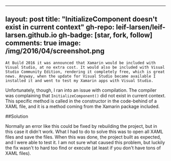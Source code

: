 
---
layout: post
title: "InitializeComponent doesn't exist in current context"
gh-repo: leif-larsen/leif-larsen.github.io
gh-badge: [star, fork, follow]
comments: true
image: /img/2016/04/screenshot.png
---
    
    At Build 2016 it was announced that Xamarin would be included with Visual Studio, at no extra cost. It would also be included with Visual Studio Community Edition, rendering it completely free, which is great news. Anyway, when the update for Visual Studio became available I installed it and went to test my Xamarin apps with Visual Studio. 

Unfortunately, though, I ran into an issue with compilation. The compiler was complaining that <code>InitializeComponent()</code> did not exist in current context. This specific method is called in the constructor in the code-behind of a XAML file, and it is a method coming from the Xamarin package included. 

##Solution

Normally an error like this could be fixed by rebuilding the project, but in this case it didn't work. What I had to do to solve this was to open all XAML files and save the files. When this was done, the project built as expected, and I were able to test it. I am not sure what caused this problem, but luckily the fix wasn't to hard too find or execute (at least if you don't have tons of XAML files).

